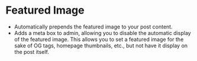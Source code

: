 # Featured Image

* Automatically prepends the featured image to your post content.
* Adds a meta box to admin, allowing you to disable the automatic display of the featured image. This allows you to set a featured image for the sake of OG tags, homepage thumbnails, etc., but not have it display on the post itself.
